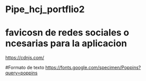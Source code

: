 # Pipe_hcj_portflio2
 
# favicosn de redes sociales o ncesarias para la aplicacion
https://cdnjs.com/

#Formato de texto
https://fonts.google.com/specimen/Poppins?query=poppins
